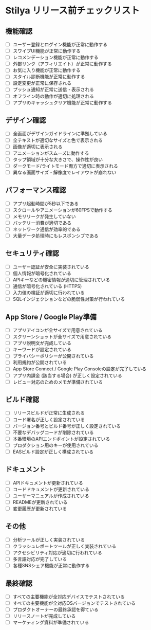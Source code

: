 # Stilya リリース前チェックリスト

## 機能確認

- [ ] ユーザー登録とログイン機能が正常に動作する
- [ ] スワイプUI機能が正常に動作する
- [ ] レコメンデーション機能が正常に動作する
- [ ] 外部リンク（アフィリエイト）が正常に動作する
- [ ] お気に入り機能が正常に動作する
- [ ] スタイル診断機能が正常に動作する
- [ ] 設定変更が正常に保存される
- [ ] プッシュ通知が正常に送信・表示される
- [ ] オフライン時の動作が適切に処理される
- [ ] アプリのキャッシュクリア機能が正常に動作する

## デザイン確認

- [ ] 全画面がデザインガイドラインに準拠している
- [ ] 全テキストが適切なサイズと色で表示される
- [ ] 画像が適切に表示される
- [ ] アニメーションがスムーズに動作する
- [ ] タップ領域が十分な大きさで、操作性が良い
- [ ] ダークモード/ライトモード両方で適切に表示される
- [ ] 異なる画面サイズ・解像度でレイアウトが崩れない

## パフォーマンス確認

- [ ] アプリ起動時間が5秒以下である
- [ ] スクロールやアニメーションが60FPSで動作する
- [ ] メモリリークが発生していない
- [ ] バッテリー消費が適切である
- [ ] ネットワーク通信が効率的である
- [ ] 大量データ処理時にもレスポンシブである

## セキュリティ確認

- [ ] ユーザー認証が安全に実装されている
- [ ] 個人情報が暗号化されている
- [ ] APIキーなどの機密情報が適切に管理されている
- [ ] 通信が暗号化されている (HTTPS)
- [ ] 入力値の検証が適切に行われている
- [ ] SQLインジェクションなどの脆弱性対策が行われている

## App Store / Google Play準備

- [ ] アプリアイコンが全サイズで用意されている
- [ ] スクリーンショットが全サイズで用意されている
- [ ] アプリ説明文が完成している
- [ ] キーワードが設定されている
- [ ] プライバシーポリシーが公開されている
- [ ] 利用規約が公開されている
- [ ] App Store Connect / Google Play Consoleの設定が完了している
- [ ] アプリ内課金 (該当する場合) が正しく設定されている
- [ ] レビュー対応のためのメモが準備されている

## ビルド確認

- [ ] リリースビルドが正常に生成される
- [ ] コード署名が正しく設定されている
- [ ] バージョン番号とビルド番号が正しく設定されている
- [ ] 不要なデバッグコードが削除されている
- [ ] 本番環境のAPIエンドポイントが設定されている
- [ ] プロダクション用のキーが使用されている
- [ ] EASビルド設定が正しく構成されている

## ドキュメント

- [ ] APIドキュメントが更新されている
- [ ] コードドキュメントが更新されている
- [ ] ユーザーマニュアルが作成されている
- [ ] READMEが更新されている
- [ ] 変更履歴が更新されている

## その他

- [ ] 分析ツールが正しく実装されている
- [ ] クラッシュレポートツールが正しく実装されている
- [ ] アクセシビリティ対応が適切に行われている
- [ ] 多言語対応が完了している
- [ ] 各種SNSシェア機能が正常に動作する

## 最終確認

- [ ] すべての主要機能が全対応デバイスでテストされている
- [ ] すべての主要機能が全対応OSバージョンでテストされている
- [ ] プロダクトオーナーの最終承認を得ている
- [ ] リリースノートが完成している
- [ ] マーケティング資料が準備されている
